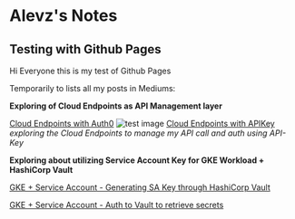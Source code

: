 # Alevz's Notes 

## Testing with Github Pages
Hi Everyone this is my test of Github Pages

Temporarily to lists all my posts in Mediums:

**Exploring of Cloud Endpoints as API Management layer**

[Cloud Endpoints with Auth0](https://medium.com/@johanes.glenn/cloud-endpoints-auth0-for-serving-your-service-24a59f21aa6d)
![test image](https://storage.googleapis.com/alevz257-image/carbon%20(1).png)
[Cloud Endpoints with APIKey](https://medium.com/@johanes.glenn/api-management-endpoint-openapi-gcp-with-gke-75f2db49872)
*exploring the Cloud Endpoints to manage my API call and auth using API-Key*

**Exploring about utilizing Service Account Key for GKE Workload + HashiCorp Vault**

[GKE + Service Account - Generating SA Key through HashiCorp Vault](https://medium.com/@johanes.glenn/gcp-service-account-hashicorp-vault-a88b1aa301ee)

[GKE + Service Account - Auth to Vault to retrieve secrets](https://medium.com/faun/gcp-service-account-hashicorp-vault-auth-engine-3768ae46c1d8)

